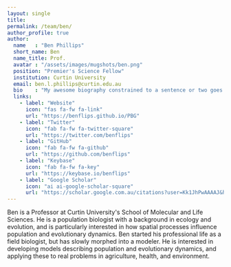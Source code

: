 ```yaml
---
layout: single
title:
permalink: /team/ben/
author_profile: true
author:
  name   : "Ben Phillips"
  short_name: Ben
  name_title: Prof.
  avatar : "/assets/images/mugshots/ben.png"
  position: "Premier's Science Fellow"
  institution: Curtin University
  email: ben.l.phillips@curtin.edu.au
  bio    : "My awesome biography constrained to a sentence or two goes here."
  links:
    - label: "Website"
      icon: "fas fa-fw fa-link"
      url: "https://benflips.github.io/PBG"
    - label: "Twitter"
      icon: "fab fa-fw fa-twitter-square"
      url: "https://twitter.com/benflips"
    - label: "GitHub"
      icon: "fab fa-fw fa-github"
      url: "https://github.com/benflips"
    - label: "Keybase"
      icon: "fab fa-fw fa-key"
      url: "https://keybase.io/benflips"
    - label: "Google Scholar"
      icon: "ai ai-google-scholar-square"
      url: "https://scholar.google.com.au/citations?user=Kk1JhPwAAAAJ&hl"
---
```


Ben is a Professor at Curtin University's School of Molecular and Life Sciences. He is a population biologist with a background in ecology and evolution, and is particularly interested in how spatial processes influence population and evolutionary dynamics. Ben started his professional life as a field biologist, but has slowly morphed into a modeler. He is interested in developing models describing population and evolutionary dynamics, and applying these to real problems in agriculture, health, and environment.